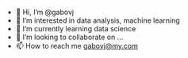 - 👋 Hi, I’m @gabovj
- 👀 I’m interested in data analysis, machine learning
- 🌱 I’m currently learning data science
- 💞️ I’m looking to collaborate on ...
- 📫 How to reach me gabovj@my.com

<!---
gabovj/gabovj is a ✨ special ✨ repository because its `README.md` (this file) appears on your GitHub profile.
You can click the Preview link to take a look at your changes.
--->
